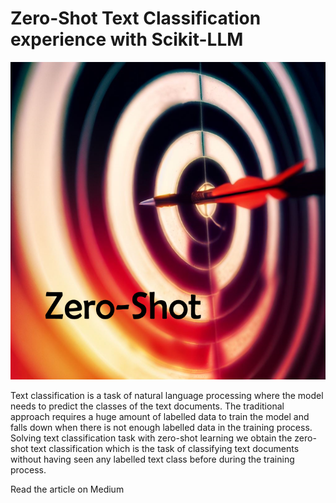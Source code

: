 # Zero-Shot Text Classification experience with Scikit-LLM

![](images/zeroshot.png)

Text classification is a task of natural language processing where the model needs to predict the classes of the text documents. The traditional approach requires a huge amount of labelled data to train the model and falls down when there is not enough labelled data in the training process. Solving text classification task with zero-shot learning we obtain the zero-shot text classification which is the task of classifying text documents without having seen any labelled text class before during the training process.

Read the article on Medium[](https://medium.com/@c.giancaterino/zero-shot-text-classification-experience-with-scikit-llm-f06140e30339)
